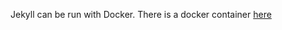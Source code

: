 Jekyll can be run with Docker. There is a docker container [here](https://hub.docker.com/r/jekyll/jekyll)
